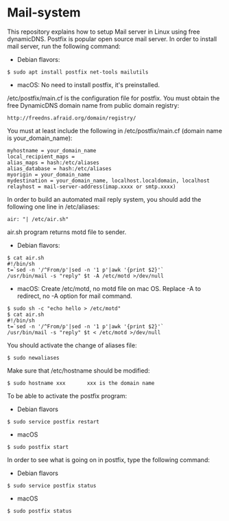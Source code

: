 # Mail-system
This repository explains how to setup Mail server in Linux using free dynamicDNS.
Postfix is popular open source mail server. In order to install mail server, run the following command:

- Debian flavors:
```
$ sudo apt install postfix net-tools mailutils
```

- macOS:
No need to install postfix, it's preinstalled.

/etc/postfix/main.cf is the configuration file for postfix.
You must obtain the free DynamicDNS domain name from public domain registry:

```
http://freedns.afraid.org/domain/registry/
```

You must at least include the following in /etc/postfix/main.cf (domain name is your_domain_name):

```
myhostname = your_domain_name
local_recipient_maps =
alias_maps = hash:/etc/aliases
alias_database = hash:/etc/aliases
myorigin = your_domain_name
mydestination = your_domain_name, localhost.localdomain, localhost
relayhost = mail-server-address(imap.xxxx or smtp.xxxx)
```

In order to build an automated mail reply system, you should add the following one line in /etc/aliases:

```
air: "| /etc/air.sh"
```

air.sh program returns motd file to sender.

- Debian flavors:
```
$ cat air.sh
#!/bin/sh
t=`sed -n '/^From/p'|sed -n '1 p'|awk '{print $2}'`
/usr/bin/mail -s "reply" $t -A /etc/motd >/dev/null
```

- macOS:
Create /etc/motd, no motd file on mac OS.
Replace -A to redirect, no -A option for mail command.
```
$ sudo sh -c "echo hello > /etc/motd"
$ cat air.sh
#!/bin/sh
t=`sed -n '/^From/p'|sed -n '1 p'|awk '{print $2}'`
/usr/bin/mail -s "reply" $t < /etc/motd >/dev/null
```

You should activate the change of aliases file:

```
$ sudo newaliases
```

Make sure that /etc/hostname should be modified:

```
$ sudo hostname xxx       xxx is the domain name
```

To be able to activate the postfix program:

- Debian flavors
```
$ sudo service postfix restart
```

- macOS
```
$ sudo postfix start
```

In order to see what is going on in postfix, type the following command:

- Debian flavors
```
$ sudo service postfix status
```

- macOS
```
$ sudo postfix status
```
